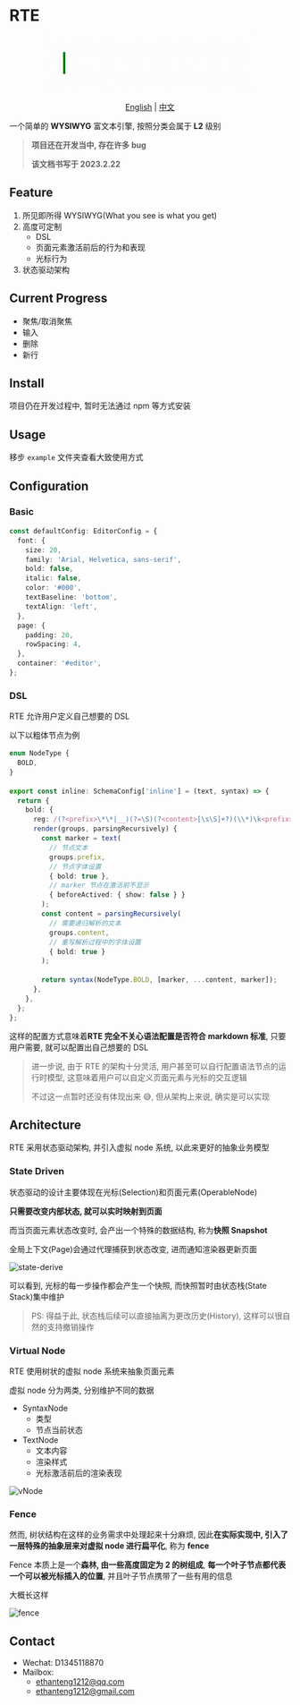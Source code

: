 # RTE

<p align="center"><img src="./logo.gif" alt="logo" height="100"></p>
<p align="center"><a href="./README.md">English</a> | <a href="./README-zh.md">中文</a></p>

一个简单的 **WYSIWYG** 富文本引擎, 按照分类会属于 **L2** 级别

> **项目还在开发当中, 存在许多 bug**
>
> **该文档书写于 2023.2.22**

## Feature

1. 所见即所得 WYSIWYG(What you see is what you get)
2. 高度可定制
   - DSL
   - 页面元素激活前后的行为和表现
   - 光标行为
3. 状态驱动架构

## Current Progress

- 聚焦/取消聚焦
- 输入
- 删除
- 新行

## Install

项目仍在开发过程中, 暂时无法通过 npm 等方式安装

## Usage

移步 `example` 文件夹查看大致使用方式

## Configuration

### Basic

```typescript
const defaultConfig: EditorConfig = {
  font: {
    size: 20,
    family: 'Arial, Helvetica, sans-serif',
    bold: false,
    italic: false,
    color: '#000',
    textBaseline: 'bottom',
    textAlign: 'left',
  },
  page: {
    padding: 20,
    rowSpacing: 4,
  },
  container: '#editor',
};
```

### DSL

RTE 允许用户定义自己想要的 DSL

以下以粗体节点为例

```typescript
enum NodeType {
  BOLD,
}

export const inline: SchemaConfig['inline'] = (text, syntax) => {
  return {
    bold: {
      reg: /(?<prefix>\*\*|__)(?=\S)(?<content>[\s\S]+?)(\\*)\k<prefix>(?!(\*|_))/,
      render(groups, parsingRecursively) {
        const marker = text(
          // 节点文本
          groups.prefix,
          // 节点字体设置
          { bold: true },
          // marker 节点在激活前不显示
          { beforeActived: { show: false } }
        );
        const content = parsingRecursively(
          // 需要递归解析的文本
          groups.content,
          // 重写解析过程中的字体设置
          { bold: true }
        );

        return syntax(NodeType.BOLD, [marker, ...content, marker]);
      },
    },
  };
};
```

这样的配置方式意味着**RTE 完全不关心语法配置是否符合 markdown 标准**, 只要用户需要, 就可以配置出自己想要的 DSL

> 进一步说, 由于 RTE 的架构十分灵活, 用户甚至可以自行配置语法节点的运行时模型, 这意味着用户可以自定义页面元素与光标的交互逻辑
>
> 不过这一点暂时还没有体现出来 😅, 但从架构上来说, 确实是可以实现

## Architecture

RTE 采用状态驱动架构, 并引入虚拟 node 系统, 以此来更好的抽象业务模型

### State Driven

状态驱动的设计主要体现在光标(Selection)和页面元素(OperableNode)

**只需要改变内部状态, 就可以实时映射到页面**

而当页面元素状态改变时, 会产出一个特殊的数据结构, 称为**快照 Snapshot**

全局上下文(Page)会通过代理捕获到状态改变, 进而通知渲染器更新页面

![state-derive](https://user-images.githubusercontent.com/76992456/220551869-001f657e-bf56-4e6c-b005-92159afc6250.png)

可以看到, 光标的每一步操作都会产生一个快照, 而快照暂时由状态栈(State Stack)集中维护

> PS: 得益于此, 状态栈后续可以直接抽离为更改历史(History), 这样可以很自然的支持撤销操作

### Virtual Node

RTE 使用树状的虚拟 node 系统来抽象页面元素

虚拟 node 分为两类, 分别维护不同的数据

- SyntaxNode
  - 类型
  - 节点当前状态
- TextNode
  - 文本内容
  - 渲染样式
  - 光标激活前后的渲染表现

![vNode](https://user-images.githubusercontent.com/76992456/220551943-d68ab366-2c50-4250-b6de-6de9affd6f8b.png)

### Fence

然而, 树状结构在这样的业务需求中处理起来十分麻烦, 因此**在实际实现中, 引入了一层特殊的抽象层来对虚拟 node 进行扁平化**, 称为 **fence**

Fence 本质上是一个**森林, 由一些高度固定为 2 的树组成**, **每一个叶子节点都代表一个可以被光标插入的位置**, 并且叶子节点携带了一些有用的信息

大概长这样

![fence](https://user-images.githubusercontent.com/76992456/220551998-91b18b06-a938-464a-b30a-54e5060f556e.png)

## Contact

- Wechat: D1345118870
- Mailbox:
  - ethanteng1212@qq.com
  - ethanteng1212@gmail.com
